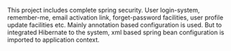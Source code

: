This project includes complete spring security.
User login-system, remember-me, email activation link, forget-password facilities, user profile update facilities etc. 
Mainly annotation based configuration is used. But to integrated Hibernate to the system, xml based spring bean configuration is imported to application context.
